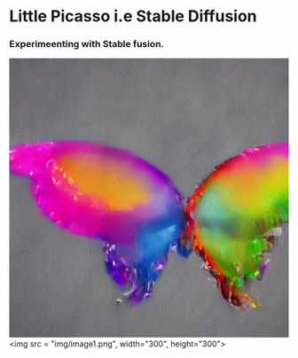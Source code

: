 # Little Picasso i.e Stable Diffusion

### Experimeenting with Stable fusion. 


![Image Alt text](/img/image1.png)
<img src = "img/image1.png", width="300", height="300">